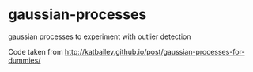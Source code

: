# gaussian-processes
gaussian processes to experiment with outlier detection 

Code taken from http://katbailey.github.io/post/gaussian-processes-for-dummies/
